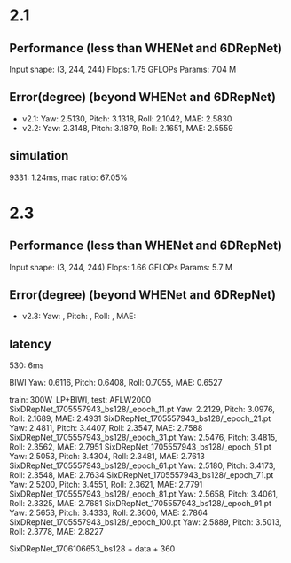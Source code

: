 # 2.1
## Performance (less than WHENet and 6DRepNet)
Input shape: (3, 244, 244)
Flops: 1.75 GFLOPs
Params: 7.04 M

## Error(degree) (beyond WHENet and 6DRepNet)
- v2.1: Yaw: 2.5130, Pitch: 3.1318, Roll: 2.1042, MAE: 2.5830
- v2.2: Yaw: 2.3148, Pitch: 3.1879, Roll: 2.1651, MAE: 2.5559

## simulation
9331: 1.24ms, mac ratio: 67.05%

# 2.3
## Performance (less than WHENet and 6DRepNet)
Input shape: (3, 244, 244)
Flops: 1.66 GFLOPs
Params: 5.7 M

## Error(degree) (beyond WHENet and 6DRepNet)
- v2.3: Yaw: , Pitch: , Roll: , MAE: 

## latency
530: 6ms



BIWI
Yaw: 0.6116, Pitch: 0.6408, Roll: 0.7055, MAE: 0.6527

train: 300W_LP+BIWI, test: AFLW2000
SixDRepNet_1705557943_bs128/_epoch_11.pt
Yaw: 2.2129, Pitch: 3.0976, Roll: 2.1689, MAE: 2.4931
SixDRepNet_1705557943_bs128/_epoch_21.pt
Yaw: 2.4811, Pitch: 3.4407, Roll: 2.3547, MAE: 2.7588
SixDRepNet_1705557943_bs128/_epoch_31.pt
Yaw: 2.5476, Pitch: 3.4815, Roll: 2.3562, MAE: 2.7951
SixDRepNet_1705557943_bs128/_epoch_51.pt
Yaw: 2.5053, Pitch: 3.4304, Roll: 2.3481, MAE: 2.7613
SixDRepNet_1705557943_bs128/_epoch_61.pt
Yaw: 2.5180, Pitch: 3.4173, Roll: 2.3548, MAE: 2.7634
SixDRepNet_1705557943_bs128/_epoch_71.pt
Yaw: 2.5200, Pitch: 3.4551, Roll: 2.3621, MAE: 2.7791
SixDRepNet_1705557943_bs128/_epoch_81.pt
Yaw: 2.5658, Pitch: 3.4061, Roll: 2.3325, MAE: 2.7681
SixDRepNet_1705557943_bs128/_epoch_91.pt
Yaw: 2.5653, Pitch: 3.4333, Roll: 2.3606, MAE: 2.7864
SixDRepNet_1705557943_bs128/_epoch_100.pt
Yaw: 2.5889, Pitch: 3.5013, Roll: 2.3778, MAE: 2.8227



SixDRepNet_1706106653_bs128 + data + 360




